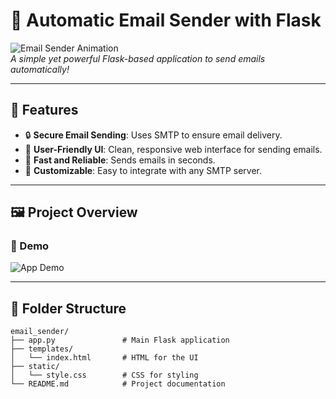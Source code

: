 # 📧 Automatic Email Sender with Flask

![Email Sender Animation](https://media.giphy.com/media/xT9IgzoKnwFNmISR8I/giphy.gif)  
*A simple yet powerful Flask-based application to send emails automatically!*

---

## 🌟 Features
- 🔒 **Secure Email Sending**: Uses SMTP to ensure email delivery.
- 🎨 **User-Friendly UI**: Clean, responsive web interface for sending emails.
- 🚀 **Fast and Reliable**: Sends emails in seconds.
- 🔧 **Customizable**: Easy to integrate with any SMTP server.

---

## 🖼️ Project Overview
### 🎥 Demo
![App Demo](https://via.placeholder.com/800x400.png?text=Demo+Screenshot)

---

## 📂 Folder Structure
```plaintext
email_sender/
├── app.py               # Main Flask application
├── templates/
│   └── index.html       # HTML for the UI
├── static/
│   └── style.css        # CSS for styling
└── README.md            # Project documentation
